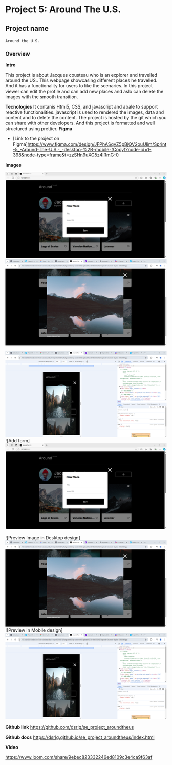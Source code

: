 # Project 5: Around The U.S.
## Project name
    Around the U.S.
### Overview  
  
**Intro**
  
This project is about Jacques cousteau who is an explorer and travelled around the US.. This webpage showcasing different places he travelled.
And it has a functionality for users to like the scenaries. In this project viewer can edit the profile and can add new places and aslo can delete the images with the smooth transition. 
 


 **Tecnologies** 
 It contanis Html5, CSS, and javascript and abale to support reactive functionalities. javascript is used to rendered the images, data and content and to delete the content.  The project is hosted by the git which you can share with other developers. And this project is formatted and well structured using prettier.
**Figma** 
* [Link to the project on Figma]https://www.figma.com/design/JFPhASqvZ5pBjQV2ouUlim/Sprint-5_-Around-The-U.S.-_-desktop-%2B-mobile-(Copy)?node-id=1-398&node-type=frame&t=zzSHn9uXG5z4lRmG-0
  
**Images**  
  
![mobile design](image.png)  ![desktop design](image-1.png)

![Edit form ](image-2.png)    ![Add form] ![alt text](image.png)

![Preview Image in Desktop design]   ![alt text](image-1.png)   
![Preview in Mobile design] ![alt text](image-2.png)
  
**Github link**
https://github.com/dsrlg/se_project_aroundtheus

**Github docs**
https://dsrlg.github.io/se_project_aroundtheus/index.html

**Video**

https://www.loom.com/share/9ebec823332246ed8109c3e4ca9f63af